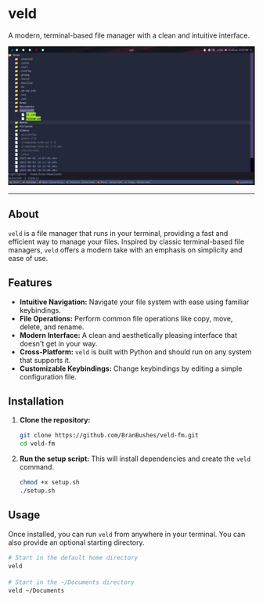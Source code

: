 # veld

A modern, terminal-based file manager with a clean and intuitive interface.

![A screenshot of the veld file manager in action.](https://raw.githubusercontent.com/BranBushes/veld-fm/master/.assets/ss.png)

---

## About

`veld` is a file manager that runs in your terminal, providing a fast and efficient way to manage your files. Inspired by classic terminal-based file managers, `veld` offers a modern take with an emphasis on simplicity and ease of use.

## Features

*   **Intuitive Navigation:** Navigate your file system with ease using familiar keybindings.
*   **File Operations:** Perform common file operations like copy, move, delete, and rename.
*   **Modern Interface:** A clean and aesthetically pleasing interface that doesn't get in your way.
*   **Cross-Platform:** `veld` is built with Python and should run on any system that supports it.
*   **Customizable Keybindings:** Change keybindings by editing a simple configuration file.

## Installation

1.  **Clone the repository:**
    ```bash
    git clone https://github.com/BranBushes/veld-fm.git
    cd veld-fm
    ```

2.  **Run the setup script:**
    This will install dependencies and create the `veld` command.
    ```bash
    chmod +x setup.sh
    ./setup.sh
    ```

## Usage

Once installed, you can run `veld` from anywhere in your terminal. You can also provide an optional starting directory.

```bash
# Start in the default home directory
veld

# Start in the ~/Documents directory
veld ~/Documents
